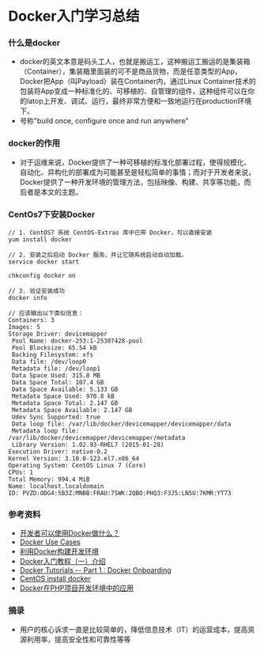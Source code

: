 # Docker入门学习总结

### 什么是docker
* docker的英文本意是码头工人，也就是搬运工，这种搬运工搬运的是集装箱（Container），集装箱里面装的可不是商品货物，而是任意类型的App，Docker把App（叫Payload）装在Container内，通过Linux Container技术的包装将App变成一种标准化的、可移植的、自管理的组件，这种组件可以在你的latop上开发、调试、运行，最终非常方便和一致地运行在production环境下。
* 号称"build once, configure once and run anywhere"

### docker的作用
* 对于运维来说，Docker提供了一种可移植的标准化部署过程，使得规模化、自动化、异构化的部署成为可能甚至是轻松简单的事情；而对于开发者来说，Docker提供了一种开发环境的管理方法，包括映像、构建、共享等功能，而后者是本文的主题。

### CentOs7下安装Docker

```
// 1. CentOS7 系统 CentOS-Extras 库中已带 Docker，可以直接安装
yum install docker

// 2. 安装之后启动 Docker 服务，并让它随系统启动自动加载。
service docker start

chkconfig docker on

// 3. 验证安装成功
docker info 

// 应该输出以下类似信息：
Containers: 3
Images: 5
Storage Driver: devicemapper
 Pool Name: docker-253:1-25307428-pool
 Pool Blocksize: 65.54 kB
 Backing Filesystem: xfs
 Data file: /dev/loop0
 Metadata file: /dev/loop1
 Data Space Used: 315.8 MB
 Data Space Total: 107.4 GB
 Data Space Available: 5.133 GB
 Metadata Space Used: 970.8 kB
 Metadata Space Total: 2.147 GB
 Metadata Space Available: 2.147 GB
 Udev Sync Supported: true
 Data loop file: /var/lib/docker/devicemapper/devicemapper/data
 Metadata loop file: /var/lib/docker/devicemapper/devicemapper/metadata
 Library Version: 1.02.93-RHEL7 (2015-01-28)
Execution Driver: native-0.2
Kernel Version: 3.10.0-123.el7.x86_64
Operating System: CentOS Linux 7 (Core)
CPUs: 1
Total Memory: 994.4 MiB
Name: localhost.localdomain
ID: PVZD:ODG4:5B3Z:MNBB:FRAU:7SWK:2QBO:PHQ3:F3J5:LN5U:7KMR:YT73
```
### 



### 参考资料
* [开发者可以使用Docker做什么？](http://dockone.io/article/378)
* [Docker Use Cases](http://rominirani.com/2015/04/09/docker-use-cases/)
* [利用Docker构建开发环境](http://tech.uc.cn/?p=2726)
* [Docker入门教程（一）介绍](http://dockone.io/article/101)
* [Docker Tutorials -- Part 1 : Docker Onboarding](https://www.youtube.com/watch?v=gNP9vJ3gMDo&feature=youtu.be)
* [CentOS install docker](https://docs.docker.com/installation/centos/)
* [Docker在PHP项目开发环境中的应用](http://dockone.io/article/481)

### 摘录
* 用户的核心诉求一直是比较简单的，降低信息技术（IT）的运营成本，提高资源利用率，提高安全性和可靠性等等
